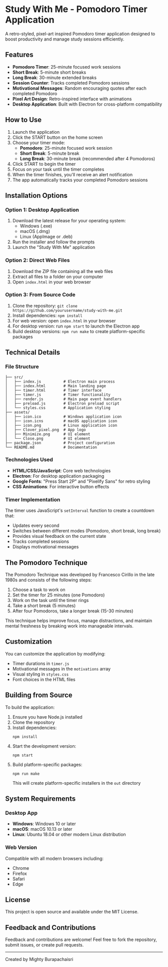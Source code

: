 # Study With Me - Pomodoro Timer Application

A retro-styled, pixel-art inspired Pomodoro timer application designed to boost productivity and manage study sessions efficiently.

## Features

- **Pomodoro Timer**: 25-minute focused work sessions
- **Short Break**: 5-minute short breaks
- **Long Break**: 30-minute extended breaks
- **Session Counter**: Tracks completed Pomodoro sessions
- **Motivational Messages**: Random encouraging quotes after each completed Pomodoro
- **Pixel Art Design**: Retro-inspired interface with animations
- **Desktop Application**: Built with Electron for cross-platform compatibility

## How to Use

1. Launch the application
2. Click the START button on the home screen
3. Choose your timer mode:
   - **Pomodoro**: 25-minute focused work session
   - **Short Break**: 5-minute break
   - **Long Break**: 30-minute break (recommended after 4 Pomodoros)
4. Click START to begin the timer
5. Focus on your task until the timer completes
6. When the timer finishes, you'll receive an alert notification
7. The app automatically tracks your completed Pomodoro sessions

## Installation Options

### Option 1: Desktop Application
1. Download the latest release for your operating system:
   - Windows (.exe)
   - macOS (.dmg)
   - Linux (AppImage or .deb)
2. Run the installer and follow the prompts
3. Launch the "Study With Me" application

### Option 2: Direct Web Files
1. Download the ZIP file containing all the web files
2. Extract all files to a folder on your computer
3. Open `index.html` in your web browser

### Option 3: From Source Code
1. Clone the repository: `git clone https://github.com/yourusername/study-with-me.git`
2. Install dependencies: `npm install`
3. For web version: open `index.html` in your browser
4. For desktop version: run `npm start` to launch the Electron app
5. Build desktop versions: `npm run make` to create platform-specific packages

## Technical Details

### File Structure
```
├── src/
│   ├── index.js          # Electron main process
│   ├── index.html        # Main landing page
│   ├── timer.html        # Timer interface
│   ├── timer.js          # Timer functionality
│   ├── render.js         # Main page event handlers
│   ├── preload.js        # Electron preload script
│   └── styles.css        # Application styling
├── assets/
│   ├── icon.ico          # Windows application icon
│   ├── icon.icns         # macOS application icon
│   ├── icon.png          # Linux application icon
│   ├── Clover_pixel.png  # App logo
│   ├── Minimize.png      # UI element
│   └── Close.png         # UI element
├── package.json          # Project configuration
└── README.md             # Documentation
```

### Technologies Used
- **HTML/CSS/JavaScript**: Core web technologies
- **Electron**: For desktop application packaging
- **Google Fonts**: "Press Start 2P" and "Pixelify Sans" for retro styling
- **CSS Animations**: For interactive button effects

### Timer Implementation
The timer uses JavaScript's `setInterval` function to create a countdown that:
- Updates every second
- Switches between different modes (Pomodoro, short break, long break)
- Provides visual feedback on the current state
- Tracks completed sessions
- Displays motivational messages

## The Pomodoro Technique

The Pomodoro Technique was developed by Francesco Cirillo in the late 1980s and consists of the following steps:

1. Choose a task to work on
2. Set the timer for 25 minutes (one Pomodoro)
3. Work on the task until the timer rings
4. Take a short break (5 minutes)
5. After four Pomodoros, take a longer break (15-30 minutes)

This technique helps improve focus, manage distractions, and maintain mental freshness by breaking work into manageable intervals.

## Customization

You can customize the application by modifying:
- Timer durations in `timer.js`
- Motivational messages in the `motivations` array
- Visual styling in `styles.css`
- Font choices in the HTML files

## Building from Source

To build the application:

1. Ensure you have Node.js installed
2. Clone the repository
3. Install dependencies:
   ```
   npm install
   ```
4. Start the development version:
   ```
   npm start
   ```
5. Build platform-specific packages:
   ```
   npm run make
   ```
   This will create platform-specific installers in the `out` directory

## System Requirements

### Desktop App
- **Windows**: Windows 10 or later
- **macOS**: macOS 10.13 or later
- **Linux**: Ubuntu 18.04 or other modern Linux distribution

### Web Version
Compatible with all modern browsers including:
- Chrome
- Firefox
- Safari
- Edge

## License

This project is open source and available under the MIT License.

## Feedback and Contributions

Feedback and contributions are welcome! Feel free to fork the repository, submit issues, or create pull requests.

---

Created by Mighty Burapachaisri
